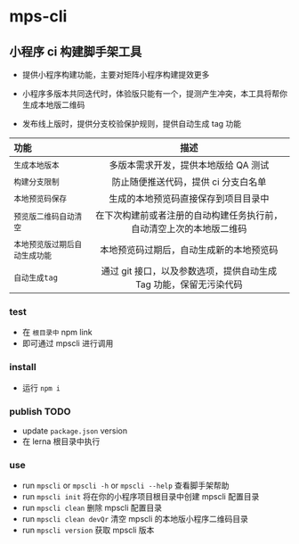 # mps-cli

## 小程序 ci 构建脚手架工具

- 提供小程序构建功能，主要对矩阵小程序构建提效更多

- 小程序多版本共同迭代时，体验版只能有一个，提测产生冲突，本工具将帮你生成本地版二维码

- 发布线上版时，提供分支校验保护规则，提供自动生成 tag 功能

| 功能                           |                                 描述                                 |
| :----------------------------- | :------------------------------------------------------------------: |
| `生成本地版本`                 |                 多版本需求开发，提供本地版给 QA 测试                 |
| `构建分支限制`                 |                 防止随便推送代码，提供 ci 分支白名单                 |
| `本地预览码保存`               |                 生成的本地预览码直接保存到项目目录中                 |
| `预览版二维码自动清空`         | 在下次构建前或者注册的自动构建任务执行前，自动清空上次的本地版二维码 |
| `本地预览版过期后自动生成功能` |               本地预览码过期后，自动生成新的本地预览码               |
| `自动生成tag`                  |  通过 git 接口，以及参数选项，提供自动生成 Tag 功能，保留无污染代码  |

### test

- 在 `根目录中` npm link
- 即可通过 mpscli 进行调用

### install

- 运行 `npm i`

### publish TODO

- update `package.json` version
- 在 lerna 根目录中执行

### use

- run `mpscli` or `mpscli -h` or `mpscli --help` 查看脚手架帮助
- run `mpscli init` 将在你的小程序项目根目录中创建 mpscli 配置目录
- run `mpscli clean` 删除 mpscli 配置目录
- run `mpscli clean devQr` 清空 mpscli 的本地版小程序二维码目录
- run `mpscli version` 获取 mpscli 版本
